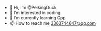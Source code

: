 - 👋 Hi, I’m @PeikingDuck
- 👀 I’m interested in coding
- 🌱 I’m currently learning Cpp 
- 📫 How to reach me 3363744647@qq.com

<!---
PeikingDuck/PeikingDuck is a ✨ special ✨ repository because its `README.md` (this file) appears on your GitHub profile.
You can click the Preview link to take a look at your changes.
--->
